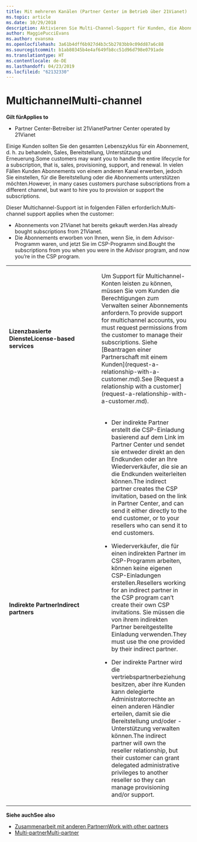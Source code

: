 ```yaml
---
title: Mit mehreren Kanälen (Partner Center im Betrieb über 21Vianet)
ms.topic: article
ms.date: 10/29/2018
description: Aktivieren Sie Multi-Channel-Support für Kunden, die Abonnements über andere Kanäle gekauft haben, aber Sie einstellen, für die Bereitstellung oder das Abonnement unterstützt werden soll.
author: MaggiePucciEvans
ms.author: evansma
ms.openlocfilehash: 3a61b4dff6b927d4b3c5b2783bb9c09dd87a6c88
ms.sourcegitcommit: b1ab80345b4e4af649fb8cc51d96d798e0791ade
ms.translationtype: HT
ms.contentlocale: de-DE
ms.lasthandoff: 04/23/2019
ms.locfileid: "62132330"
---
```

# <a name="multi-channel"></a><span data-ttu-id="0a8d9-103">Multichannel</span><span class="sxs-lookup"><span data-stu-id="0a8d9-103">Multi-channel</span></span>

<span data-ttu-id="0a8d9-104">**Gilt für**</span><span class="sxs-lookup"><span data-stu-id="0a8d9-104">**Applies to**</span></span>

-   <span data-ttu-id="0a8d9-105">Partner Center-Betreiber ist 21Vianet</span><span class="sxs-lookup"><span data-stu-id="0a8d9-105">Partner Center operated by 21Vianet</span></span>

<span data-ttu-id="0a8d9-106">Einige Kunden sollten Sie den gesamten Lebenszyklus für ein Abonnement, d. h. zu behandeln, Sales, Bereitstellung, Unterstützung und Erneuerung.</span><span class="sxs-lookup"><span data-stu-id="0a8d9-106">Some customers may want you to handle the entire lifecycle for a subscription, that is, sales, provisioning, support, and renewal.</span></span> <span data-ttu-id="0a8d9-107">In vielen Fällen Kunden Abonnements von einem anderen Kanal erwerben, jedoch Sie einstellen, für die Bereitstellung oder die Abonnements unterstützen möchten.</span><span class="sxs-lookup"><span data-stu-id="0a8d9-107">However, in many cases customers purchase subscriptions from a different channel, but want to hire you to provision or support the subscriptions.</span></span>

<span data-ttu-id="0a8d9-108">Dieser Multichannel-Support ist in folgenden Fällen erforderlich:</span><span class="sxs-lookup"><span data-stu-id="0a8d9-108">Multi-channel support applies when the customer:</span></span>

-   <span data-ttu-id="0a8d9-109">Abonnements von 21Vianet hat bereits gekauft werden.</span><span class="sxs-lookup"><span data-stu-id="0a8d9-109">Has already bought subscriptions from 21Vianet.</span></span> 
-   <span data-ttu-id="0a8d9-110">Die Abonnements erworben von Ihnen, wenn Sie, in dem Advisor-Programm waren, und jetzt Sie im CSP-Programm sind.</span><span class="sxs-lookup"><span data-stu-id="0a8d9-110">Bought the subscriptions from you when you were in the Advisor program, and now you’re in the CSP program.</span></span>

<table>
<colgroup>
<col width="50%" />
<col width="50%" />
</colgroup>
<tbody>
<tr class="odd">
<td><p><span data-ttu-id="0a8d9-111"><strong>Lizenzbasierte Dienste</strong></span><span class="sxs-lookup"><span data-stu-id="0a8d9-111"><strong>License-based services</strong></span></span></p></td>
<td><p><span data-ttu-id="0a8d9-112">Um Support für Multichannel-Konten leisten zu können, müssen Sie vom Kunden die Berechtigungen zum Verwalten seiner Abonnements anfordern.</span><span class="sxs-lookup"><span data-stu-id="0a8d9-112">To provide support for multichannel accounts, you must request permissions from the customer to manage their subscriptions.</span></span> <span data-ttu-id="0a8d9-113">Siehe [Beantragen einer Partnerschaft mit einem Kunden](request-a-relationship-with-a-customer.md).</span><span class="sxs-lookup"><span data-stu-id="0a8d9-113">See [Request a relationship with a customer](request-a-relationship-with-a-customer.md).</span></span></p></td>
</tr>
<tr class="odd">
<td><p><span data-ttu-id="0a8d9-114"><strong>Indirekte Partner</strong></span><span class="sxs-lookup"><span data-stu-id="0a8d9-114"><strong>Indirect partners</strong></span></span></p></td>
<td><ul>
<li><p><span data-ttu-id="0a8d9-115">Der indirekte Partner erstellt die CSP-Einladung basierend auf dem Link im Partner Center und sendet sie entweder direkt an den Endkunden oder an Ihre Wiederverkäufer, die sie an die Endkunden weiterleiten können.</span><span class="sxs-lookup"><span data-stu-id="0a8d9-115">The indirect partner creates the CSP invitation, based on the link in Partner Center, and can send it either directly to the end customer, or to your resellers who can send it to end customers.</span></span></p></li>
<li><p><span data-ttu-id="0a8d9-116">Wiederverkäufer, die für einen indirekten Partner im CSP-Programm arbeiten, können keine eigenen CSP-Einladungen erstellen.</span><span class="sxs-lookup"><span data-stu-id="0a8d9-116">Resellers working for an indirect partner in the CSP program can’t create their own CSP invitations.</span></span> <span data-ttu-id="0a8d9-117">Sie müssen die von ihrem indirekten Partner bereitgestellte Einladung verwenden.</span><span class="sxs-lookup"><span data-stu-id="0a8d9-117">They must use the one provided by their indirect partner.</span></span></p></li>
<li><p><span data-ttu-id="0a8d9-118">Der indirekte Partner wird die vertriebspartnerbeziehung besitzen, aber ihre Kunden kann delegierte Administratorrechte an einen anderen Händler erteilen, damit sie die Bereitstellung und/oder -Unterstützung verwalten können.</span><span class="sxs-lookup"><span data-stu-id="0a8d9-118">The indirect partner will own the reseller relationship, but their customer can grant delegated administrative privileges to another reseller so they can manage provisioning and/or support.</span></span></p></li>
</ul></td>
</tr>
</tbody>
</table>

<span data-ttu-id="0a8d9-119">**Siehe auch**</span><span class="sxs-lookup"><span data-stu-id="0a8d9-119">**See also**</span></span>

-   [<span data-ttu-id="0a8d9-120">Zusammenarbeit mit anderen Partnern</span><span class="sxs-lookup"><span data-stu-id="0a8d9-120">Work with other partners</span></span>](work-with-other-partners.md)
-   [<span data-ttu-id="0a8d9-121">Multi-partner</span><span class="sxs-lookup"><span data-stu-id="0a8d9-121">Multi-partner</span></span>](multipartner.md)
 

 

 




